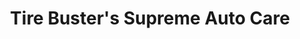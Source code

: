 ---
title: "Tire Buster's Supreme Auto Care"
url: /american-fork/tire-busters-supreme-auto-care/
shop: car repair
---